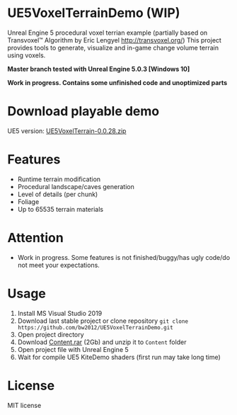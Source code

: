 # UE5VoxelTerrainDemo (WIP)
Unreal Engine 5 procedural voxel terrian example (partially based on Transvoxel™ Algorithm by Eric Lengyel http://transvoxel.org/)
This project provides tools to generate, visualize and in-game change volume terrain using voxels.

**Master branch tested with Unreal Engine 5.0.3 [Windows 10]**

**Work in progress. Contains some unfinished code and unoptimized parts**

# Download playable demo
UE5 version: [UE5VoxelTerrain-0.0.28.zip](https://bit.ly/3bjKJca) 


# Features
* Runtime terrain modification
* Procedural landscape/caves generation
* Level of details (per chunk)
* Foliage
* Up to 65535 terrain materials

# Attention
* Work in progress. Some features is not finished/buggy/has ugly code/do not meet your expectations.

# Usage
1. Install MS Visual Studio 2019
2. Download last stable project or clone repository ```git clone https://github.com/bw2012/UE5VoxelTerrainDemo.git```
3. Open project directory 
4. Download [Content.rar](https://drive.google.com/file/d/1YBh2Z651O83o1neLgakgjTfG_HxQVF16/view?usp=sharing) (2Gb) and unzip it to ```Content``` folder
5. Open project file with Unreal Engine 5
6. Wait for compile UE5 KiteDemo shaders (first run may take long time)

# License
MIT license
